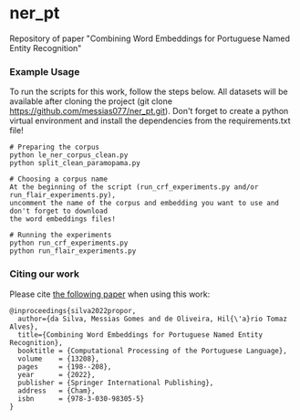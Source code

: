 # ner_pt
Repository of paper "Combining Word Embeddings for Portuguese Named Entity Recognition"

### Example Usage

To run the scripts for this work, follow the steps below. All datasets will be available after cloning the project (git clone https://github.com/messias077/ner_pt.git). Don't forget to create a python virtual environment and install the dependencies from the requirements.txt file!

```
# Preparing the corpus
python le_ner_corpus_clean.py
python split_clean_paramopama.py

# Choosing a corpus name
At the beginning of the script (run_crf_experiments.py and/or run_flair_experiments.py), 
uncomment the name of the corpus and embedding you want to use and don't forget to download 
the word embeddings files! 

# Running the experiments
python run_crf_experiments.py
python run_flair_experiments.py
```

### Citing our work

Please cite [the following paper](https://link.springer.com/chapter/10.1007/978-3-030-98305-5_19) when using this work:

```
@inproceedings{silva2022propor,
  author={da Silva, Messias Gomes and de Oliveira, Hil{\'a}rio Tomaz Alves},
  title={Combining Word Embeddings for Portuguese Named Entity Recognition},
  booktitle = {Computational Processing of the Portuguese Language},
  volume    = {13208},
  pages     = {198--208},
  year      = {2022},
  publisher = {Springer International Publishing},
  address   = {Cham},
  isbn      = {978-3-030-98305-5}
}
```

